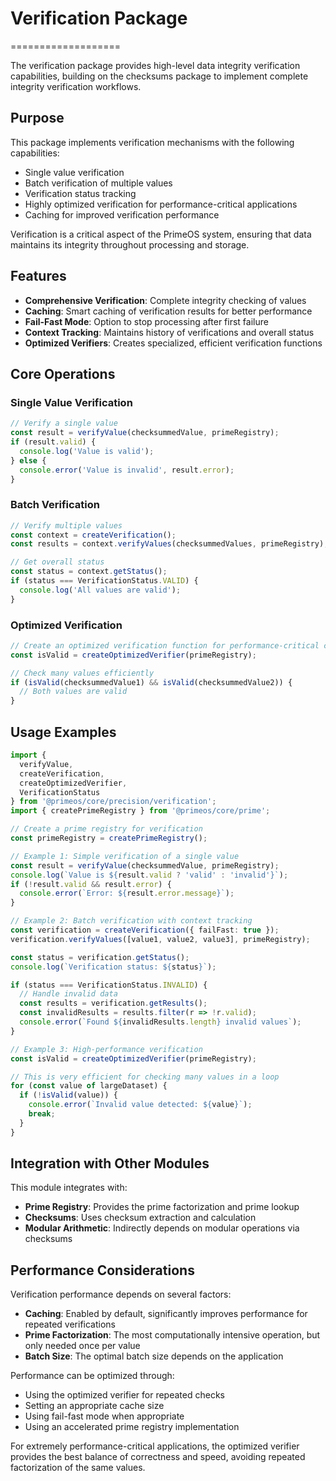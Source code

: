 # Verification Package
===================

The verification package provides high-level data integrity verification capabilities, building on the checksums package to implement complete integrity verification workflows.

## Purpose

This package implements verification mechanisms with the following capabilities:

- Single value verification
- Batch verification of multiple values
- Verification status tracking
- Highly optimized verification for performance-critical applications
- Caching for improved verification performance

Verification is a critical aspect of the PrimeOS system, ensuring that data maintains its integrity throughout processing and storage.

## Features

- **Comprehensive Verification**: Complete integrity checking of values
- **Caching**: Smart caching of verification results for better performance
- **Fail-Fast Mode**: Option to stop processing after first failure
- **Context Tracking**: Maintains history of verifications and overall status
- **Optimized Verifiers**: Creates specialized, efficient verification functions

## Core Operations

### Single Value Verification

```typescript
// Verify a single value
const result = verifyValue(checksummedValue, primeRegistry);
if (result.valid) {
  console.log('Value is valid');
} else {
  console.error('Value is invalid', result.error);
}
```

### Batch Verification

```typescript
// Verify multiple values
const context = createVerification();
const results = context.verifyValues(checksummedValues, primeRegistry);

// Get overall status
const status = context.getStatus();
if (status === VerificationStatus.VALID) {
  console.log('All values are valid');
}
```

### Optimized Verification

```typescript
// Create an optimized verification function for performance-critical code
const isValid = createOptimizedVerifier(primeRegistry);

// Check many values efficiently
if (isValid(checksummedValue1) && isValid(checksummedValue2)) {
  // Both values are valid
}
```

## Usage Examples

```typescript
import { 
  verifyValue, 
  createVerification, 
  createOptimizedVerifier,
  VerificationStatus
} from '@primeos/core/precision/verification';
import { createPrimeRegistry } from '@primeos/core/prime';

// Create a prime registry for verification
const primeRegistry = createPrimeRegistry();

// Example 1: Simple verification of a single value
const result = verifyValue(checksummedValue, primeRegistry);
console.log(`Value is ${result.valid ? 'valid' : 'invalid'}`);
if (!result.valid && result.error) {
  console.error(`Error: ${result.error.message}`);
}

// Example 2: Batch verification with context tracking
const verification = createVerification({ failFast: true });
verification.verifyValues([value1, value2, value3], primeRegistry);

const status = verification.getStatus();
console.log(`Verification status: ${status}`);

if (status === VerificationStatus.INVALID) {
  // Handle invalid data
  const results = verification.getResults();
  const invalidResults = results.filter(r => !r.valid);
  console.error(`Found ${invalidResults.length} invalid values`);
}

// Example 3: High-performance verification
const isValid = createOptimizedVerifier(primeRegistry);

// This is very efficient for checking many values in a loop
for (const value of largeDataset) {
  if (!isValid(value)) {
    console.error(`Invalid value detected: ${value}`);
    break;
  }
}
```

## Integration with Other Modules

This module integrates with:

- **Prime Registry**: Provides the prime factorization and prime lookup
- **Checksums**: Uses checksum extraction and calculation
- **Modular Arithmetic**: Indirectly depends on modular operations via checksums

## Performance Considerations

Verification performance depends on several factors:

- **Caching**: Enabled by default, significantly improves performance for repeated verifications
- **Prime Factorization**: The most computationally intensive operation, but only needed once per value
- **Batch Size**: The optimal batch size depends on the application

Performance can be optimized through:

- Using the optimized verifier for repeated checks
- Setting an appropriate cache size
- Using fail-fast mode when appropriate
- Using an accelerated prime registry implementation

For extremely performance-critical applications, the optimized verifier provides the best balance of correctness and speed, avoiding repeated factorization of the same values.
